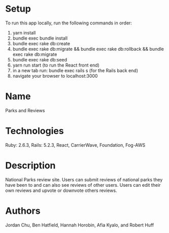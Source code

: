 # Setup
To run this app locally, run the following commands in order:

1. yarn install
2. bundle exec bundle install
3. bundle exec rake db:create
4. bundle exec rake db:migrate && bundle exec rake db:rollback && bundle exec rake db:migrate
5. bundle exec rake db:seed
6. yarn run start (to run the React front end)
7. in a new tab run: bundle exec rails s (for the Rails back end)
8. navigate your browser to localhost:3000

# Name
Parks and Reviews

# Technologies
Ruby: 2.6.3, Rails: 5.2.3, React, CarrierWave, Foundation, Fog-AWS

# Description
National Parks review site. Users can submit reviews of national parks they have been to and can also see reviews of other users. Users can edit their own reviews and upvote or downvote others reviews.

# Authors
Jordan Chu, Ben Hatfield, Hannah Horobin, Afia Kyalo, and Robert Huff
